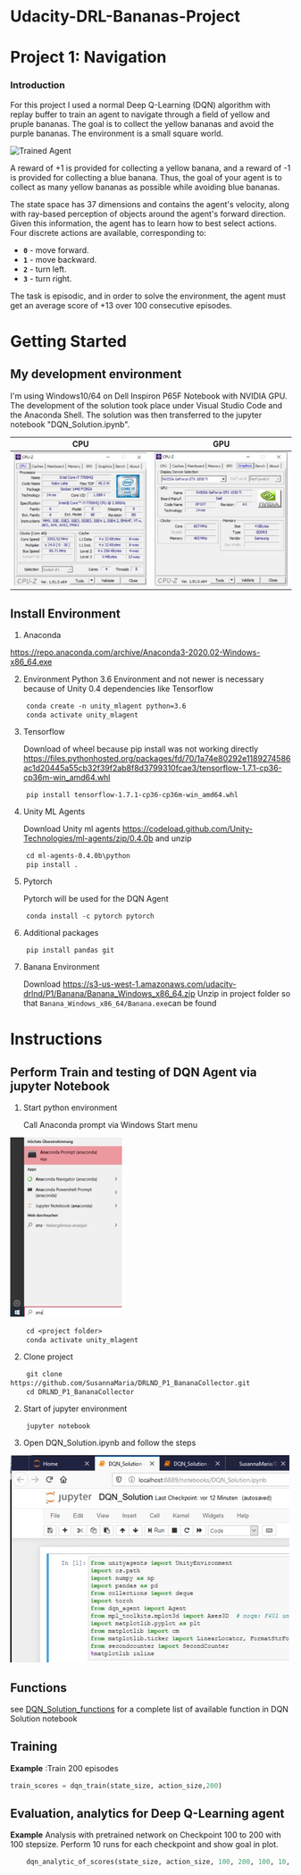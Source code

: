 # Udacity-DRL-Bananas-Project

[//]: # (Image References)

[image1]: https://user-images.githubusercontent.com/10624937/42135619-d90f2f28-7d12-11e8-8823-82b970a54d7e.gif "Trained Agent"

# Project 1: Navigation

### Introduction

For this project I used a normal Deep Q-Learning (DQN) algorithm with replay buffer to train an agent to navigate 
through a field of yellow and pruple bananas.  The goal is to collect the yellow bananas and avoid the purple bananas.
The environment is a small square world.  

![Trained Agent](static/banana.gif)

A reward of +1 is provided for collecting a yellow banana, and a reward of -1 is provided for collecting a blue banana. Thus, the goal of your agent is to collect as many yellow bananas as possible while avoiding blue bananas.

The state space has 37 dimensions and contains the agent's velocity, along with ray-based perception of objects around the agent's forward direction. Given this information, the agent has to learn how to best select actions. Four discrete actions are available, corresponding to:

- **`0`** - move forward.
- **`1`** - move backward.
- **`2`** - turn left.
- **`3`** - turn right.

The task is episodic, and in order to solve the environment, the agent must get an average score of +13 over 100 consecutive episodes.

# Getting Started
## My development environment 
I'm using Windows10/64 on Dell Inspiron P65F Notebook with NVIDIA GPU. The development of the solution took place under Visual Studio Code and the Anaconda Shell. The solution was then transferred to the jupyter notebook "DQN_Solution.ipynb".

| CPU             | GPU |
:-------------------------:|:-------------------------:
![](static/cpu_info.jpg)  |  ![](static/gpu_info.jpg)

## Install Environment
1. Anaconda

https://repo.anaconda.com/archive/Anaconda3-2020.02-Windows-x86_64.exe

2. Environment
Python 3.6 Environment and not newer is necessary because of Unity 0.4 dependencies like Tensorflow
```
    conda create -n unity_mlagent python=3.6
    conda activate unity_mlagent
```
3. Tensorflow 

    Download of wheel because pip install was not working directly
https://files.pythonhosted.org/packages/fd/70/1a74e80292e1189274586ac1d20445a55cb32f39f2ab8f8d3799310fcae3/tensorflow-1.7.1-cp36-cp36m-win_amd64.whl
```
    pip install tensorflow-1.7.1-cp36-cp36m-win_amd64.whl
```
4. Unity ML Agents

    Download Unity ml agents https://codeload.github.com/Unity-Technologies/ml-agents/zip/0.4.0b and unzip
```
    cd ml-agents-0.4.0b\python
    pip install .
```

5. Pytorch

    Pytorch will be used for the DQN Agent
```
    conda install -c pytorch pytorch
```

6. Additional packages
```
    pip install pandas git
```

7. Banana Environment

    Download https://s3-us-west-1.amazonaws.com/udacity-drlnd/P1/Banana/Banana_Windows_x86_64.zip 
    Unzip in project folder so that ```Banana_Windows_x86_64/Banana.exe```can be found


# Instructions
## Perform Train and testing of DQN Agent via jupyter Notebook
1. Start python environment
    
    Call Anaconda prompt via Windows Start menu

![](static/anaconda.jpg) 

```
    cd <project folder>
    conda activate unity_mlagent
``` 
2. Clone project
```
    git clone https://github.com/SusannaMaria/DRLND_P1_BananaCollector.git
    cd DRLND_P1_BananaCollector
```
2. Start of jupyter environment
```
    jupyter notebook
```

3. Open DQN_Solution.ipynb and follow the steps
   
![](static/jupyter.jpg) 

## Functions
see [DQN_Solution_functions](DQN_Solution_functions.html) for a complete list of available function in DQN Solution notebook

## Training
**Example** :Train 200 episodes
```python
train_scores = dqn_train(state_size, action_size,200)
```
## Evaluation, analytics for Deep Q-Learning agent
**Example** Analysis with pretrained network on Checkpoint 100 to 200 with 100 stepsize. Perform 10 runs for each checkpoint and show goal in plot.
```python
    dqn_analytic_of_scores(state_size, action_size, 100, 200, 100, 10, 13, 333)
```
